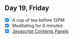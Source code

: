 ## Day 19, Friday

- [x] A cup of tea before 12PM
- [x] Meditating for 4 minutes
- [x] [Javascript Contents Panels](https://yezzi.tistory.com/38)
